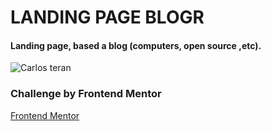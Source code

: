 # LANDING PAGE BLOGR
#### Landing page, based a blog (computers, open source ,etc).

![Carlos teran](https://repository-images.githubusercontent.com/383870598/13d90480-df1c-11eb-8891-f755f13cd5df)

### Challenge by Frontend Mentor
[Frontend Mentor](https://www.frontendmentor.io/solutions)
